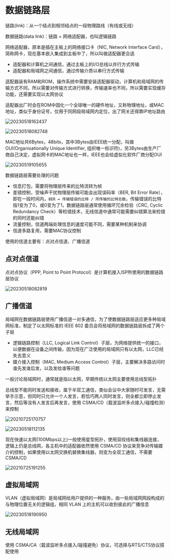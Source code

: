 # 数据链路层

链路(link)：从一个结点到相邻结点的一段物理路线（有线或无线）

数据链路(data link)：链路 + 网络适配器，也叫逻辑链路

网络适配器，原本是插在主板上的网络接口卡（NIC, Network Interface Card），简称网卡，现在基本嵌入集成到主板中了，所以叫做适配器更合适

- 适配器和计算机之间通信，通过主板上的I/O总线以并行方式传输
- 适配器和局域网之间通信，通过传输介质以串行方式传输

适配器装有RAM和ROM，操作系统中需要安装适配器驱动，计算机和局域网的传输方式不同，所以需要对传输方式进行转换，传输速率也不同，所以需要实现缓存功能，还需要实现以太网协议

适配器出厂时会在ROM中固化一个全球唯一的硬件地址，又称物理地址，或MAC地址，类似于身份证号，仅用于同网段局域网内定位，出了网关还得靠IP地址路由

![20230518162437](http://image.zuoright.com/20230518162437.png)

![20230518082748](http://image.zuoright.com/20230518082748.png)

MAC地址共6Bytes，48bits，其中3Bytes由IEEE统一分配，叫做OUI(Organisationally Unique Identifier, 组织唯一标识符)，另3Bytes由生产厂商自己决定，虚拟网卡的MAC地址也一样，IEEE也会给虚拟化软件厂商分配OUI

![20230519105655](http://image.zuoright.com/20230519105655.png)

数据链路层需要处理的问题

- 信息打包，需要将物理层传来的比特流转为帧
- 差错控制，受噪声干扰物理层传输可能会出现误码率（BER, Bit Error Rate），即在一段时间内，`BER = 传输错误的比特 / 所传输的比特总数`，传输错误的比特指1变为了0，或0变为了1，数据链路层通常使用循环冗余检验（CRC, Cyclic Redundancy Check）等检错技术，无线信道中通常可能需要纠错算法来检错的同时还能纠错
- 流量控制，信道两端处理信息的速度可能不同，需要某种机制来协调
- 信道多路复用，需要MAC协议控制

使用的信道主要有：点对点信道、广播信道

## 点对点信道

点对点协议（PPP, Point to Point Protocol）是计算机接入ISP所使用的数据链路层协议

![20230518082819](http://image.zuoright.com/20230518082819.png)

## 广播信道

局域网在数据链路层使用广播信道一对多通信，为了使数据链路层适应更多种局域网标准，制定了以太网标准的 IEEE 802 委员会将局域网的数据链路层拆成了两个子层

- 逻辑链路控制（LLC, Logical Link Control）子层，为网络提供统一的接口，以便数据在设备之间传输，因为现在广泛使用的局域网只有以太网，LLC已经失去意义
- 媒介接入控制（MAC, Medium Access Control）子层，主要解决多路访问时谁先发谁后发，以及发给谁等问题

一般讨论局域网时，通常就是指以太网，早期传统以太网主要使用总线型拓扑

总线型不能同时发送和接收，属于半双工通信，类似会议中大家随时可发言，无需举手示意，但同时只允许一个人发言，若恰巧两人同时发言，则全都立即停止发言，然后等没有人发言后再发言，使用 CSMA/CD（载波监听多点接入/碰撞检测）来控制

![20210725170757](http://image.zuoright.com/20210725170757.png)

![20230518112135](http://image.zuoright.com/20230518112135.png)

现在快速以太网(100Mbps以上)一般使用星型拓扑，使用双绞线和集线器连接，逻辑上仍是总线网，各主机中的适配器依然使用 CSMA/CD 协议来竞争对传输媒介的控制，如果使用以太网交换机替换集线器，则变为全双工通信，不需要 CSMA/CD

![20210725191255](http://image.zuoright.com/20210725191255.png)

## 虚拟局域网

VLAN（虚拟局域网）是局域网给用户提供的一种服务，由一些局域网网段构成的与物理位置无关的逻辑组，相同 VLAN 上的主机可以收到彼此的广播信息

![20230518190950](http://image.zuoright.com/20230518190950.png)

## 无线局域网

使用 CSMA/CA（载波监听多点接入/碰撞避免）协议，可选择与RTS/CTS协议搭配使用
